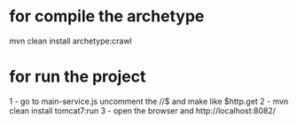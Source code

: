 # for compile the archetype
 mvn clean install archetype:crawl
 
# for run the project
1 - go to main-service.js uncomment the //$ and make like  $http.get
2 - mvn clean install tomcat7:run
3 - open the browser and http://localhost:8082/